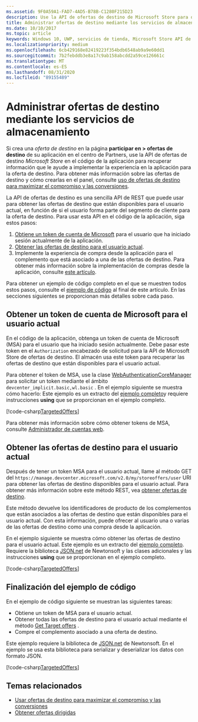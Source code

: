 ```yaml
---
ms.assetid: 9F0A59A1-FAD7-4AD5-B78B-C1280F215D23
description: Use la API de ofertas de destino de Microsoft Store para obtener ofertas de destino que están disponibles para el usuario actual de la aplicación.
title: Administrar ofertas de destino mediante los servicios de almacenamiento
ms.date: 10/10/2017
ms.topic: article
keywords: Windows 10, UWP, servicios de tienda, Microsoft Store API de ofertas de destino, ofertas de destino
ms.localizationpriority: medium
ms.openlocfilehash: 6cb429168e82419223f354bdb6548ab9a9e60dd1
ms.sourcegitcommit: 7b2febddb3e8a17c9ab158abcdd2a59ce126661c
ms.translationtype: MT
ms.contentlocale: es-ES
ms.lasthandoff: 08/31/2020
ms.locfileid: "89155489"
---
```

# <a name="manage-targeted-offers-using-store-services"></a>Administrar ofertas de destino mediante los servicios de almacenamiento

Si crea una *oferta de destino* en la página **participar en > ofertas de destino** de su aplicación en el centro de Partners, use la API de ofertas de destino *Microsoft Store* en el código de la aplicación para recuperar información que le ayude a implementar la experiencia en la aplicación para la oferta de destino. Para obtener más información sobre las ofertas de destino y cómo crearlas en el panel, consulte [uso de ofertas de destino para maximizar el compromiso y las conversiones](../publish/use-targeted-offers-to-maximize-engagement-and-conversions.md).

La API de ofertas de destino es una sencilla API de REST que puede usar para obtener las ofertas de destino que están disponibles para el usuario actual, en función de si el usuario forma parte del segmento de cliente para la oferta de destino. Para usar esta API en el código de la aplicación, siga estos pasos:

1.  [Obtiene un token de cuenta de Microsoft](#obtain-a-microsoft-account-token) para el usuario que ha iniciado sesión actualmente de la aplicación.
2.  [Obtener las ofertas de destino para el usuario actual](#get-targeted-offers).
3.  Implemente la experiencia de compra desde la aplicación para el complemento que está asociado a una de las ofertas de destino. Para obtener más información sobre la implementación de compras desde la aplicación, consulte [este artículo](enable-in-app-purchases-of-apps-and-add-ons.md).

Para obtener un ejemplo de código completo en el que se muestren todos estos pasos, consulte el [ejemplo de código](#code-example) al final de este artículo. En las secciones siguientes se proporcionan más detalles sobre cada paso.

<span id="obtain-a-microsoft-account-token" />

## <a name="get-a-microsoft-account-token-for-the-current-user"></a>Obtener un token de cuenta de Microsoft para el usuario actual

En el código de la aplicación, obtenga un token de cuenta de Microsoft (MSA) para el usuario que ha iniciado sesión actualmente. Debe pasar este token en el ```Authorization``` encabezado de solicitud para la API de Microsoft Store de ofertas de destino. El almacén usa este token para recuperar las ofertas de destino que están disponibles para el usuario actual.

Para obtener el token de MSA, use la clase [WebAuthenticationCoreManager](/uwp/api/windows.security.authentication.web.core.webauthenticationcoremanager) para solicitar un token mediante el ámbito ```devcenter_implicit.basic,wl.basic``` . En el ejemplo siguiente se muestra cómo hacerlo: Este ejemplo es un extracto del [ejemplo completo](#code-example)y requiere instrucciones **using** que se proporcionan en el ejemplo completo.

[!code-csharp[TargetedOffers](./code/StoreServicesExamples_TargetedOffers/cs/TargetedOffers.cs#GetMSAToken)]

Para obtener más información sobre cómo obtener tokens de MSA, consulte [Administrador de cuentas web](../security/web-account-manager.md).

<span id="get-targeted-offers" />

## <a name="get-the-targeted-offers-for-the-current-user"></a>Obtener las ofertas de destino para el usuario actual

Después de tener un token MSA para el usuario actual, llame al método GET del ```https://manage.devcenter.microsoft.com/v2.0/my/storeoffers/user``` URI para obtener las ofertas de destino disponibles para el usuario actual. Para obtener más información sobre este método REST, vea [obtener ofertas de destino](get-targeted-offers.md).

Este método devuelve los identificadores de producto de los complementos que están asociados a las ofertas de destino que están disponibles para el usuario actual. Con esta información, puede ofrecer al usuario una o varias de las ofertas de destino como una compra desde la aplicación.

En el ejemplo siguiente se muestra cómo obtener las ofertas de destino para el usuario actual. Este ejemplo es un extracto del [ejemplo completo](#code-example). Requiere la biblioteca [JSON.net](https://www.newtonsoft.com/json) de Newtonsoft y las clases adicionales y las instrucciones **using** que se proporcionan en el ejemplo completo.

[!code-csharp[TargetedOffers](./code/StoreServicesExamples_TargetedOffers/cs/TargetedOffers.cs#GetTargetedOffers)]

<span id="code-example" />

## <a name="complete-code-example"></a>Finalización del ejemplo de código

En el ejemplo de código siguiente se muestran las siguientes tareas:

* Obtiene un token de MSA para el usuario actual.
* Obtener todas las ofertas de destino para el usuario actual mediante el método [Get Target offers](get-targeted-offers.md) .
* Compre el complemento asociado a una oferta de destino.

Este ejemplo requiere la biblioteca de [JSON.net](https://www.newtonsoft.com/json) de Newtonsoft. En el ejemplo se usa esta biblioteca para serializar y deserializar los datos con formato JSON.

[!code-csharp[TargetedOffers](./code/StoreServicesExamples_TargetedOffers/cs/TargetedOffers.cs#GetTargetedOffersSample)]

## <a name="related-topics"></a>Temas relacionados

* [Usar ofertas de destino para maximizar el compromiso y las conversiones](../publish/use-targeted-offers-to-maximize-engagement-and-conversions.md)
* [Obtener ofertas dirigidas](get-targeted-offers.md)